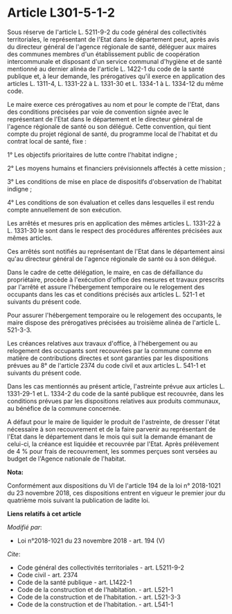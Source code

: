 # Article L301-5-1-2

Sous réserve de l'article L. 5211-9-2 du code général des collectivités territoriales, le représentant de l'Etat dans le
département peut, après avis du directeur général de l'agence régionale de santé, déléguer aux maires des communes membres
d'un établissement public de coopération intercommunale et disposant d'un service communal d'hygiène et de santé mentionné au
dernier alinéa de l'article L. 1422-1 du code de la santé publique et, à leur demande, les prérogatives qu'il exerce en
application des articles L. 1311-4, L. 1331-22 à L. 1331-30 et L. 1334-1 à L. 1334-12 du même code.

Le maire exerce ces prérogatives au nom et pour le compte de l'Etat, dans des conditions précisées par voie de convention
signée avec le représentant de l'Etat dans le département et le directeur général de l'agence régionale de santé ou son
délégué. Cette convention, qui tient compte du projet régional de santé, du programme local de l'habitat et du contrat local
de santé, fixe :

1° Les objectifs prioritaires de lutte contre l'habitat indigne ;

2° Les moyens humains et financiers prévisionnels affectés à cette mission ;

3° Les conditions de mise en place de dispositifs d'observation de l'habitat indigne ;

4° Les conditions de son évaluation et celles dans lesquelles il est rendu compte annuellement de son exécution.

Les arrêtés et mesures pris en application des mêmes articles L. 1331-22 à L. 1331-30 le sont dans le respect des procédures
afférentes précisées aux mêmes articles.

Ces arrêtés sont notifiés au représentant de l'Etat dans le département ainsi qu'au directeur général de l'agence régionale
de santé ou à son délégué.

Dans le cadre de cette délégation, le maire, en cas de défaillance du propriétaire, procède à l'exécution d'office des
mesures et travaux prescrits par l'arrêté et assure l'hébergement temporaire ou le relogement des occupants dans les cas et
conditions précisés aux articles L. 521-1 et suivants du présent code.

Pour assurer l'hébergement temporaire ou le relogement des occupants, le maire dispose des prérogatives précisées au
troisième alinéa de l'article L. 521-3-3.

Les créances relatives aux travaux d'office, à l'hébergement ou au relogement des occupants sont recouvrées par la commune
comme en matière de contributions directes et sont garanties par les dispositions prévues au 8° de l'article 2374 du code
civil et aux articles L. 541-1 et suivants du présent code.

Dans les cas mentionnés au présent article, l'astreinte prévue aux articles L. 1331-29-1 et L. 1334-2 du code de la santé
publique est recouvrée, dans les conditions prévues par les dispositions relatives aux produits communaux, au bénéfice de la
commune concernée.

A défaut pour le maire de liquider le produit de l'astreinte, de dresser l'état nécessaire à son recouvrement et de la faire
parvenir au représentant de l'Etat dans le département dans le mois qui suit la demande émanant de celui-ci, la créance est
liquidée et recouvrée par l'Etat. Après prélèvement de 4 % pour frais de recouvrement, les sommes perçues sont versées au
budget de l'Agence nationale de l'habitat.

**Nota:**

Conformément aux dispositions du VI de l'article 194 de la loi n° 2018-1021 du 23 novembre 2018, ces dispositions entrent en
vigueur le premier jour du quatrième mois suivant la publication de ladite loi.

**Liens relatifs à cet article**

_Modifié par_:

  - Loi n°2018-1021 du 23 novembre 2018 - art. 194 (V)

_Cite_:

  - Code général des collectivités territoriales - art. L5211-9-2
  - Code civil - art. 2374
  - Code de la santé publique - art. L1422-1
  - Code de la construction et de l'habitation. - art. L521-1
  - Code de la construction et de l'habitation. - art. L521-3-3
  - Code de la construction et de l'habitation. - art. L541-1
